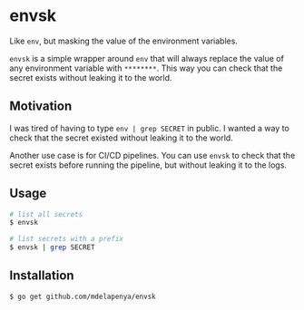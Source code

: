 # envsk

Like `env`, but masking the value of the environment variables.

`envsk` is a simple wrapper around `env` that will always replace the value of any environment variable with `********`. This way you can check that the secret exists without leaking it to the world.

## Motivation

I was tired of having to type `env | grep SECRET` in public. I wanted a way to check that the secret existed without leaking it to the world.

Another use case is for CI/CD pipelines. You can use `envsk` to check that the secret exists before running the pipeline, but without leaking it to the logs.

## Usage

```bash
# list all secrets
$ envsk

# list secrets with a prefix
$ envsk | grep SECRET
```

## Installation

```bash
$ go get github.com/mdelapenya/envsk
```
